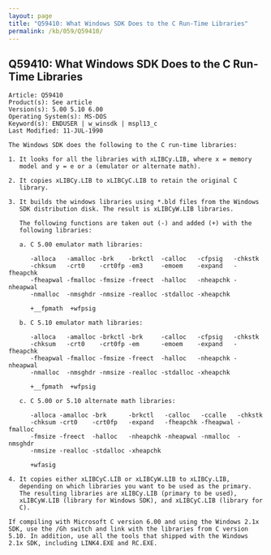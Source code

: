 ```yaml
---
layout: page
title: "Q59410: What Windows SDK Does to the C Run-Time Libraries"
permalink: /kb/059/Q59410/
---
```


## Q59410: What Windows SDK Does to the C Run-Time Libraries

	Article: Q59410
	Product(s): See article
	Version(s): 5.00 5.10 6.00
	Operating System(s): MS-DOS
	Keyword(s): ENDUSER | w_winsdk | mspl13_c
	Last Modified: 11-JUL-1990
	
	The Windows SDK does the following to the C run-time libraries:
	
	1. It looks for all the libraries with xLIBCy.LIB, where x = memory
	   model and y = e or a (emulator or alternate math).
	
	2. It copies xLIBCy.LIB to xLIBCyC.LIB to retain the original C
	   library.
	
	3. It builds the windows libraries using *.bld files from the Windows
	   SDK distribution disk. The result is xLIBCyW.LIB libraries.
	
	   The following functions are taken out (-) and added (+) with the
	   following libraries:
	
	   a. C 5.00 emulator math libraries:
	
	      -alloca   -amalloc -brk    -brkctl  -calloc   -cfpsig   -chkstk
	      -chksum   -crt0    -crt0fp -em3     -emoem    -expand   -fheapchk
	      -fheapwal -fmalloc -fmsize -freect  -halloc   -nheapchk -nheapwal
	      -nmalloc  -nmsghdr -nmsize -realloc -stdalloc -xheapchk
	
	      +__fpmath  +wfpsig
	
	   b. C 5.10 emulator math libraries:
	
	      -alloca   -amalloc -brkctl -brk     -calloc   -cfpsig   -chkstk
	      -chksum   -crt0    -crt0fp -em      -emoem    -expand   -fheapchk
	      -fheapwal -fmalloc -fmsize -freect  -halloc   -nheapchk -nheapwal
	      -nmalloc  -nmsghdr -nmsize -realloc -stdalloc -xheapchk
	
	      +__fpmath  +wfpsig
	
	   c. C 5.00 or 5.10 alternate math libraries:
	
	      -alloca -amalloc -brk      -brkctl   -calloc   -ccalle   -chkstk
	      -chksum -crt0    -crt0fp   -expand   -fheapchk -fheapwal -fmalloc
	      -fmsize -freect  -halloc   -nheapchk -nheapwal -nmalloc  -nmsghdr
	      -nmsize -realloc -stdalloc -xheapchk
	
	      +wfasig
	
	4. It copies either xLIBCyC.LIB or xLIBCyW.LIB to xLIBCy.LIB,
	   depending on which libraries you want to be used as the primary.
	   The resulting libraries are xLIBCy.LIB (primary to be used),
	   xLIBCyW.LIB (library for Windows SDK), and xLIBCyC.LIB (library for
	   C).
	
	If compiling with Microsoft C version 6.00 and using the Windows 2.1x
	SDK, use the /Gh switch and link with the libraries from C version
	5.10. In addition, use all the tools that shipped with the Windows
	2.1x SDK, including LINK4.EXE and RC.EXE.
